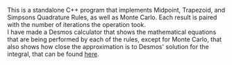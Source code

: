 This is a standalone C++ program that implements Midpoint, Trapezoid, and Simpsons Quadrature Rules, as well as Monte Carlo. Each result is paired with the number of iterations the operation took.<br>
I have made a Desmos calculator that shows the mathematical equations that are being performed by each of the rules, except for Monte Carlo, that also shows how close the approximation is to Desmos' solution for the integral, that can be found <a href="https://www.desmos.com/calculator/8tq6mf75mz">here</a>.